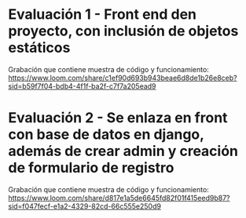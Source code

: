 # Evaluación 1 - Front end den proyecto, con inclusión de objetos estáticos
Grabación que contiene muestra de código y funcionamiento: https://www.loom.com/share/c1ef90d693b943beae6d8de1b26e8ceb?sid=b59f7f04-bdb4-4f1f-ba2f-c7f7a205ead9

# Evaluación 2 - Se enlaza en front con base de datos en django, además de crear admin y creación de formulario de registro
Grabación que contiene muestra de código y funcionamiento: https://www.loom.com/share/d817e1a5de6645fd82f01f415eed9b87?sid=f047fecf-e1a2-4329-82cd-66c555e250d9
